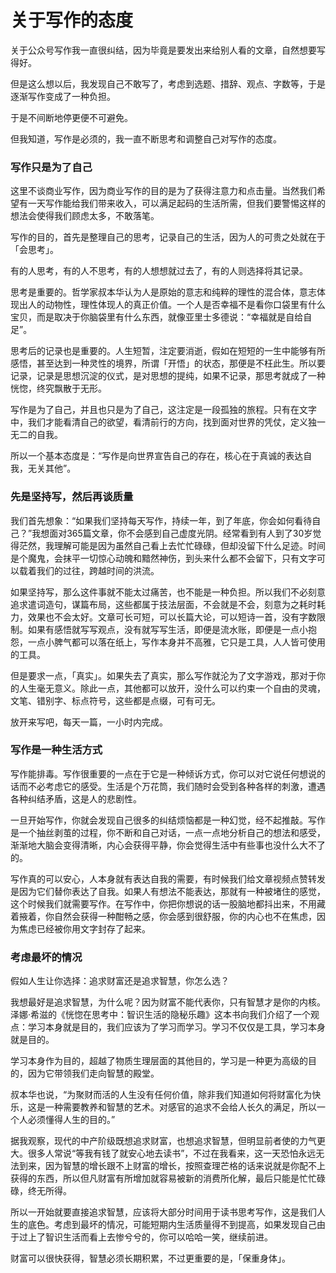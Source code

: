 # 关于写作的态度

关于公众号写作我一直很纠结，因为毕竟是要发出来给别人看的文章，自然想要写得好。

但是这么想以后，我发现自己不敢写了，考虑到选题、措辞、观点、字数等，于是逐渐写作变成了一种负担。

于是不间断地停更便不可避免。

但我知道，写作是必须的，我一直不断思考和调整自己对写作的态度。

### 写作只是为了自己

这里不谈商业写作，因为商业写作的目的是为了获得注意力和点击量。当然我们希望有一天写作能给我们带来收入，可以满足起码的生活所需，但我们要警惕这样的想法会使得我们顾虑太多，不敢落笔。

写作的目的，首先是整理自己的思考，记录自己的生活，因为人的可贵之处就在于「会思考」。

有的人思考，有的人不思考，有的人想想就过去了，有的人则选择将其记录。

思考是重要的。哲学家叔本华认为人是原始的意志和纯粹的理性的混合体，意志体现出人的动物性，理性体现人的真正价值。一个人是否幸福不是看你口袋里有什么宝贝，而是取决于你脑袋里有什么东西，就像亚里士多德说：“幸福就是自给自足”。

思考后的记录也是重要的。人生短暂，注定要消逝，假如在短短的一生中能够有所感悟，甚至达到一种灵性的境界，所谓「开悟」的状态，那便是不枉此生。所以要记录，记录是思想沉淀的仪式，是对思想的提纯，如果不记录，那思考就成了一种恍惚，终究飘散于无形。

写作是为了自己，并且也只是为了自己，这注定是一段孤独的旅程。只有在文字中，我们才能看清自己的欲望，看清前行的方向，找到面对世界的凭仗，定义独一无二的自我。

所以一个基本态度是：“写作是向世界宣告自己的存在，核心在于真诚的表达自我，无关其他”。

### 先是坚持写，然后再谈质量

我们首先想象：“如果我们坚持每天写作，持续一年，到了年底，你会如何看待自己？”我想面对365篇文章，你不会感到自己虚度光阴。经常看到有人到了30岁觉得茫然，我理解可能是因为虽然自己看上去忙忙碌碌，但却没留下什么足迹。时间是个魔鬼，会抹平一切惊心动魄和黯然神伤，到头来什么都不会留下，只有文字可以载着我们的过往，跨越时间的洪流。

如果坚持写，那么这件事就不能太过痛苦，也不能是一种负担。所以我们不必刻意追求遣词造句，谋篇布局，这些都属于技法层面，不会就是不会，刻意为之耗时耗力，效果也不会太好。文章可长可短，可以长篇大论，可以短诗一首，没有字数限制。如果有感悟就写写观点，没有就写写生活，即便是流水账，即便是一点小抱怨，一点小脾气都可以落在纸上，写作本身并不高雅，它只是工具，人人皆可使用的工具。

但是要求一点，「真实」。如果失去了真实，那么写作就沦为了文字游戏，那对于你的人生毫无意义。除此一点，其他都可以放开，没什么可以约束一个自由的灵魂，文笔、错别字、标点符号，这些都是点缀，可有可无。

放开来写吧，每天一篇，一小时内完成。

### 写作是一种生活方式

写作能排毒。写作很重要的一点在于它是一种倾诉方式，你可以对它说任何想说的话而不必考虑它的感受。生活是个万花筒，我们随时会受到各种各样的刺激，遭遇各种纠结矛盾，这是人的悲剧性。

一旦开始写作，你就会发现自己很多的纠结烦恼都是一种幻觉，经不起推敲。写作是一个抽丝剥茧的过程，你不断和自己对话，一点一点地分析自己的想法和感受，渐渐地大脑会变得清晰，内心会获得平静，你会觉得生活中有些事也没什么大不了的。

写作真的可以安心，人本身就有表达自我的需要，有时候我们给文章视频点赞转发是因为它们替你表达了自我。如果人有想法不能表达，那就有一种被堵住的感觉，这个时候我们就需要写作。在写作中，你把你想说的话一股脑地都抖出来，不用藏着掖着，你自然会获得一种酣畅之感，你会感到很舒服，你的内心也不在焦虑，因为焦虑已经被你用文字封存了起来。

### 考虑最坏的情况

假如人生让你选择：追求财富还是追求智慧，你怎么选？

我想最好是追求智慧，为什么呢？因为财富不能代表你，只有智慧才是你的内核。泽娜·希滋的《恍惚在思考中：智识生活的隐秘乐趣》这本书向我们介绍了一个观点：学习本身就是目的，我们应该为了学习而学习。学习不仅仅是工具，学习本身就是目的。

学习本身作为目的，超越了物质生理层面的其他目的，学习是一种更为高级的目的，因为它带领我们走向智慧的殿堂。

叔本华也说，“为聚财而活的人生没有任何价值，除非我们知道如何将财富化为快乐，这是一种需要教养和智慧的艺术。对感官的追求不会给人长久的满足，所以一个人必须懂得人生的目的。”

据我观察，现代的中产阶级既想追求财富，也想追求智慧，但明显前者使的力气更大。很多人常说“等我有钱了就安心地去读书”，不过在我看来，这一天恐怕永远无法到来，因为智慧的增长跟不上财富的增长，按照查理芒格的话来说就是你配不上获得的东西，所以但凡财富有所增加就容易被新的消费所化解，最后只能是忙忙碌碌，终无所得。

所以一开始就要直接追求智慧，应该将大部分时间用于读书思考写作，这是我们人生的底色。考虑到最坏的情况，可能短期内生活质量得不到提高，如果发现自己由于过上了智识生活而看上去惨兮兮的，你可以哈哈一笑，继续前进。

财富可以很快获得，智慧必须长期积累，不过更重要的是，「保重身体」。